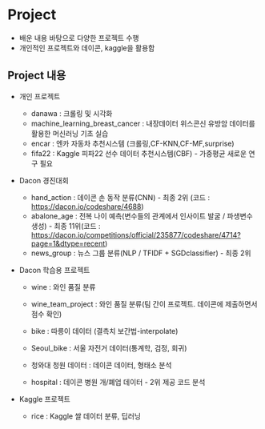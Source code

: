 # Project



* 배운 내용 바탕으로 다양한 프로젝트 수행
* 개인적인 프로젝트와 데이콘, kaggle을 활용함



## Project 내용
* 개인 프로젝트
  * danawa : 크롤링 및 시각화
  * machine_learning_breast_cancer : 내장데이터 위스콘신 유방암 데이터를 활용한 머신러닝 기초 실습
  * encar : 엔카 자동차 추천시스템 (크롤링,CF-KNN,CF-MF,surprise)
  * fifa22 : Kaggle 피파22 선수 데이터 추천시스템(CBF) - 가중평균 새로운 연구 필요



* Dacon 경진대회

  * hand_action : 데이콘 손 동작 분류(CNN) - 최종 2위 (코드 : https://dacon.io/codeshare/4688)
  * abalone_age : 전복 나이 예측(변수들의 관계에서 인사이트 발굴 / 파생변수 생성) - 최종 11위(코드 : https://dacon.io/competitions/official/235877/codeshare/4714?page=1&dtype=recent)
  * news_group : 뉴스 그룹 분류(NLP / TFIDF + SGDclassifier) - 최종 2위
  



* Dacon 학습용 프로젝트

  * wine : 와인 품질 분류 

  * wine_team_project : 와인 품질 분류(팀 간이 프로젝트. 데이콘에 제출하면서 점수 확인)

  - bike : 따릉이 데이터 (결측치 보간법-interpolate)

  * Seoul_bike : 서울 자전거 데이터(통계학, 검정, 회귀)

  * 청와대 청원 데이터 : 데이콘 데이터, 형태소 분석

  * hospital : 데이콘 병원 개/폐업 데이터 - 2위 제공 코드 분석



* Kaggle 프로젝트
  * rice : Kaggle 쌀 데이터 분류, 딥러닝
